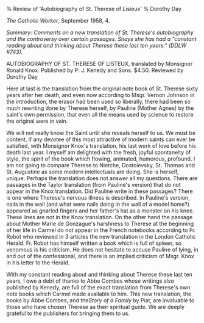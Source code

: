 % Review of 'Autobiography of St. Therese of Lisieux'
% Dorothy Day

*The Catholic Worker*, September 1958, 4.

*Summary: Comments on a new translation of St. Therese's autobiography
and the controversy over certain passages. Shays she has had a "constant
reading about and thinking about Therese these last ten years." (DDLW
\#743).*


AUTOBIOGRAPHY OF ST. THERESE OF LISTEUX, translated by Monsignor Ronald
Knox. Published by P. J. Kenedy and Sons. \$4.50. Reviewed by Dorothy
Day

Here at last is the translation from the original note book of St.
Therese sixty years after her death, and even now according to Msgr.
Vernon Johnson in the introduction, the erasor had been used so
liberally, there had been so much rewriting done by Therese herself, by
Pauline (Mother Agnes) by the saint's own permission, that even all the
means used by science to restore the original were in vain.

We will not really know the Saint until she reveals herself to us. We
must be content, if any devotee of this most attractive of modern saints
can ever be satisfied, with Monsignor Knox's translation, his last work
of love before his death last year. I myself am delighted with the
fresh, joyful spontaneity of style, the spirit of the book which
flowing, animated, humorous, profound. I am not going to compare Therese
to Nietche, Dostoievsky, St. Thomas and St. Augustine as some modern
intellectuals are doing. She is herself, unique. Perhaps the translation
does not answer all my questions. There are passages in the Taylor
translation (from Pauline's version) that do not appear in the Knox
translation. Did Pauline write in these passages? There is one where
Therese's nervous illness is described. In Pauline's version, nails in
the wall (and what were nails doing in the wall of a model home?)
appeared as gnarled fingers and her father's hat as a monster on his
knee. These lines are not in the Knox translation. On the other hand the
passage about Mother Marie de Gonzague's harshness to Therese at the
beginning of her life in Carmel do not appear in the French notebooks
according to Fr. Robot who reviewed in 3 articles the new translation in
the London Catholic Herald. Fr. Robot has himself written a book which
is full of spleen, so venomous is his criticism. He does not hesitate to
accuse Pauline of lying, in and out of the confessional, and there is an
implied criticism of Msgr. Knox in his letter to the Herald.

With my constant reading about and thinking about Therese these last ten
years, I owe a debt of thanks to Abbe Combes whose writings also
published by Kenedy, are full of the exact translation from Therese's
own note books which Carmel made available to him. This new translation,
the books by Abbe Combes, and the*Story of a Family* by Piat, are
invaluable to those who have chosen Therese as their spiritual guide. We
are deeply grateful to the publishers for bringing them to us.
